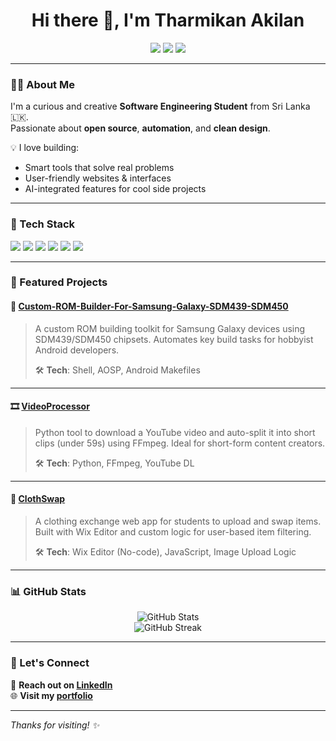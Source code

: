 <!-- Profile README for tharr-me -->

<h1 align="center">Hi there 👋, I'm Tharmikan Akilan</h1>

<p align="center">
  <a href="https://tharr.me" target="_blank"><img src="https://img.shields.io/badge/Portfolio-tharr.me-000?style=for-the-badge&logo=google-chrome&logoColor=white" /></a>
  <a href="https://www.linkedin.com/in/tharmikan-akilan-5777a52ba" target="_blank"><img src="https://img.shields.io/badge/LinkedIn-0A66C2?style=for-the-badge&logo=linkedin&logoColor=white" /></a>
  <a href="https://www.instagram.com/tharmikan_?igsh=MXU4YzNmaHliazhjaQ%3D%3D&utm_source=qr" target="_blank"><img src="https://img.shields.io/badge/Instagram-E4405F?style=for-the-badge&logo=instagram&logoColor=white" /></a>
</p>

---

### 🧑‍💻 About Me

I'm a curious and creative **Software Engineering Student** from Sri Lanka 🇱🇰.  
Passionate about **open source**, **automation**, and **clean design**.

💡 I love building:
- Smart tools that solve real problems
- User-friendly websites & interfaces
- AI-integrated features for cool side projects

---

### 🔧 Tech Stack

<p>
  <img src="https://img.shields.io/badge/Python-3776AB?style=for-the-badge&logo=python&logoColor=white" />
  <img src="https://img.shields.io/badge/HTML5-E34F26?style=for-the-badge&logo=html5&logoColor=white" />
  <img src="https://img.shields.io/badge/CSS3-1572B6?style=for-the-badge&logo=css3&logoColor=white" />
  <img src="https://img.shields.io/badge/JavaScript-F7DF1E?style=for-the-badge&logo=javascript&logoColor=black" />
  <img src="https://img.shields.io/badge/Git-F05032?style=for-the-badge&logo=git&logoColor=white" />
  <img src="https://img.shields.io/badge/GitHub-181717?style=for-the-badge&logo=github&logoColor=white" />
</p>

---

### 🚀 Featured Projects

#### 📱 [Custom-ROM-Builder-For-Samsung-Galaxy-SDM439-SDM450](https://github.com/tharr-me/Custom-Rom-Builder-For-Samsung-Galaxy-SDM439-SDM450)
> A custom ROM building toolkit for Samsung Galaxy devices using SDM439/SDM450 chipsets. Automates key build tasks for hobbyist Android developers.
>  
> 🛠️ **Tech**: Shell, AOSP, Android Makefiles

---

#### 🎞️ [VideoProcessor](https://github.com/tharr-me/VideoProcessor)
> Python tool to download a YouTube video and auto-split it into short clips (under 59s) using FFmpeg. Ideal for short-form content creators.
>  
> 🛠️ **Tech**: Python, FFmpeg, YouTube DL

---

#### 👕 [ClothSwap](https://github.com/tharr-me/ClothSwap)
> A clothing exchange web app for students to upload and swap items. Built with Wix Editor and custom logic for user-based item filtering.
>  
> 🛠️ **Tech**: Wix Editor (No-code), JavaScript, Image Upload Logic

---

### 📊 GitHub Stats

<p align="center">
  <img src="https://github-readme-stats.vercel.app/api?username=tharr-me&show_icons=true&theme=tokyonight" alt="GitHub Stats" />
  <br />
  <img src="https://github-readme-streak-stats.herokuapp.com/?user=tharr-me&theme=tokyonight" alt="GitHub Streak" />
</p>

---

### 🤝 Let's Connect

📩 **Reach out on [LinkedIn](https://www.linkedin.com/in/tharmikan-akilan-5777a52ba)**  
🌐 **Visit my [portfolio](https://tharr.me)**

---

_Thanks for visiting! ✨_
